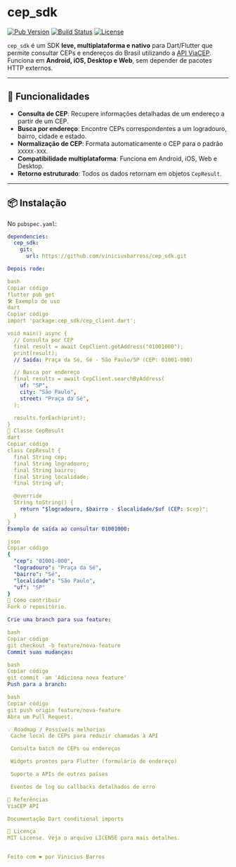 # cep_sdk

[![Pub Version](https://img.shields.io/pub/v/cep_sdk)](https://pub.dev/packages/cep_sdk)
[![Build Status](https://img.shields.io/github/actions/workflow/status/viniciusbarross/cep_sdk/flutter.yml?branch=main)](https://github.com/viniciusbarross/cep_sdk/actions)
[![License](https://img.shields.io/badge/license-MIT-blue.svg)](LICENSE)

`cep_sdk` é um SDK **leve, multiplataforma e nativo** para Dart/Flutter que permite consultar CEPs e endereços do Brasil utilizando a [API ViaCEP](https://viacep.com.br/).  
Funciona em **Android, iOS, Desktop e Web**, sem depender de pacotes HTTP externos.

---

## 🚀 Funcionalidades

- **Consulta de CEP**: Recupere informações detalhadas de um endereço a partir de um CEP.
- **Busca por endereço**: Encontre CEPs correspondentes a um logradouro, bairro, cidade e estado.
- **Normalização de CEP**: Formata automaticamente o CEP para o padrão `XXXXX-XXX`.
- **Compatibilidade multiplataforma**: Funciona em Android, iOS, Web e Desktop.
- **Retorno estruturado**: Todos os dados retornam em objetos `CepResult`.

---

## 📦 Instalação

No `pubspec.yaml`:

```yaml
dependencies:
  cep_sdk:
    git:
      url: https://github.com/viniciusbarross/cep_sdk.git

Depois rode:

bash
Copiar código
flutter pub get
🛠️ Exemplo de uso
dart
Copiar código
import 'package:cep_sdk/cep_client.dart';

void main() async {
  // Consulta por CEP
  final result = await CepClient.getAddress("01001000");
  print(result); 
  // Saída: Praça da Sé, Sé - São Paulo/SP (CEP: 01001-000)

  // Busca por endereço
  final results = await CepClient.searchByAddress(
    uf: "SP",
    city: "São Paulo",
    street: "Praça da Sé",
  );

  results.forEach(print);
}
📄 Classe CepResult
dart
Copiar código
class CepResult {
  final String cep;
  final String logradouro;
  final String bairro;
  final String localidade;
  final String uf;

  @override
  String toString() {
    return "$logradouro, $bairro - $localidade/$uf (CEP: $cep)";
  }
}
Exemplo de saída ao consultar 01001000:

json
Copiar código
{
  "cep": "01001-000",
  "logradouro": "Praça da Sé",
  "bairro": "Sé",
  "localidade": "São Paulo",
  "uf": "SP"
}
🤝 Como contribuir
Fork o repositório.

Crie uma branch para sua feature:

bash
Copiar código
git checkout -b feature/nova-feature
Commit suas mudanças:

bash
Copiar código
git commit -am 'Adiciona nova feature'
Push para a branch:

bash
Copiar código
git push origin feature/nova-feature
Abra um Pull Request.

💡 Roadmap / Possíveis melhorias
 Cache local de CEPs para reduzir chamadas à API

 Consulta batch de CEPs ou endereços

 Widgets prontos para Flutter (formulário de endereço)

 Suporte a APIs de outros países

 Eventos de log ou callbacks detalhados de erro

🔗 Referências
ViaCEP API

Documentação Dart conditional imports

📄 Licença
MIT License. Veja o arquivo LICENSE para mais detalhes.


Feito com ❤️ por Vinicius Barros 
